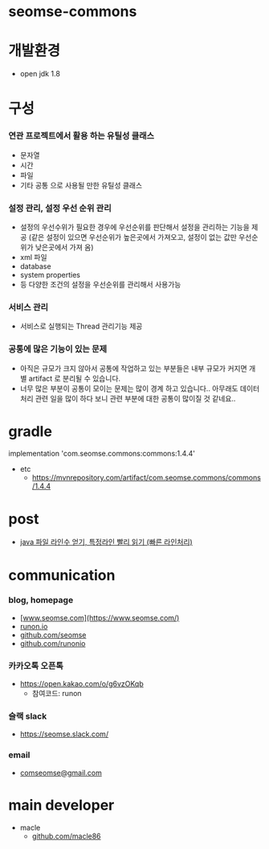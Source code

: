 # seomse-commons

# 개발환경
-   open jdk 1.8

# 구성
### 연관 프로젝트에서 활용 하는 유틸성 클래스
 - 문자열
 - 시간
 - 파일
 - 기타 공통 으로 사용될 만한 유틸성 클래스
 
### 설정 관리, 설정 우선 순위 관리
- 설정의 우선수위가 필요한 경우에 우선순위를 판단해서 설정을 관리하는 기능을 제공
  (같은 설정이 있으면 우선순위가 높은곳에서 가져오고, 설정이 없는 값만 우선순위가 낮은곳에서 가져 옴)
- xml 파일
- database
- system properties
- 등 다양한 조건의 설정을 우선순위를 관리해서 사용가능
 
### 서비스 관리
 - 서비스로 실행되는 Thread 관리기능 제공
 
### 공통에 많은 기능이 있는 문제
- 아직은 규모가 크지 않아서 공통에 작업하고 있는 부분들은 내부 규모가 커지면 개별 artifact 로 분리될 수 있습니다.
- 너무 많은 부분이 공통이 모이는 문제는 많이 경계 하고 있습니다.. 아무래도 데이터 처리 관련 일을 많이 하다 보니 관련 부분에 대한 공통이 많이질 것 같네요.. 
# gradle
implementation 'com.seomse.commons:commons:1.4.4'
- etc 
    - https://mvnrepository.com/artifact/com.seomse.commons/commons/1.4.4

# post
- [java 파일 라인수 얻기, 특정라인 빨리 읽기 (빠른 라인처리)](https://macle.dev/posts/java_file_fast_read_line/)
# communication
### blog, homepage
- [www.seomse.com](https://www.seomse.com/)
- [runon.io](https://runon.io)
- [github.com/seomse](https://github.com/seomse)
- [github.com/runonio](https://github.com/runonio)

### 카카오톡 오픈톡
 - https://open.kakao.com/o/g6vzOKqb
    - 참여코드: runon 

### 슬랙 slack
- https://seomse.slack.com/

### email
 - comseomse@gmail.com
 
 
# main developer
 - macle
    -  [github.com/macle86](https://github.com/macle86)
